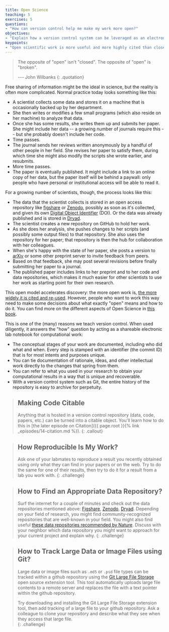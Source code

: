 ```yaml
---
title: Open Science
teaching: 5
exercises: 5
questions:
- "How can version control help me make my work more open?"
objectives:
- "Explain how a version control system can be leveraged as an electronic lab notebook for computational work."
keypoints:
- "Open scientific work is more useful and more highly cited than closed."
---
```


> The opposite of "open" isn't "closed".
> The opposite of "open" is "broken".
>
> --- John Wilbanks
{: .quotation}

Free sharing of information might be the ideal in science,
but the reality is often more complicated.
Normal practice today looks something like this:

*   A scientist collects some data and stores it on a machine
    that is occasionally backed up by her department.
*   She then writes or modifies a few small programs
    (which also reside on her machine)
    to analyze that data.
*   Once she has some results,
    she writes them up and submits her paper.
    She might include her data -- a growing number of journals require this -- but
    she probably doesn't include her code.
*   Time passes.
*   The journal sends her reviews written anonymously by a handful of other people in her field.
    She revises her paper to satisfy them,
    during which time she might also modify the scripts she wrote earlier,
    and resubmits.
*   More time passes.
*   The paper is eventually published.
    It might include a link to an online copy of her data,
    but the paper itself will be behind a paywall:
    only people who have personal or institutional access
    will be able to read it.

For a growing number of scientists,
though,
the process looks like this:

*   The data that the scientist collects is stored in an open access repository
    like [figshare](https://figshare.com/) or
    [Zenodo](https://zenodo.org), possibly as soon as it's collected,
    and given its own
    [Digital Object Identifier](https://en.wikipedia.org/wiki/Digital_object_identifier) (DOI).
    Or the data was already published and is stored in
    [Dryad](https://datadryad.org/).
*   The scientist creates a new repository on GitHub to hold her work.
*   As she does her analysis,
    she pushes changes to her scripts
    (and possibly some output files)
    to that repository.
    She also uses the repository for her paper;
    that repository is then the hub for collaboration with her colleagues.
*   When she's happy with the state of her paper,
    she posts a version to [arXiv](https://arxiv.org/)
    or some other preprint server
    to invite feedback from peers.
*   Based on that feedback,
    she may post several revisions
    before finally submitting her paper to a journal.
*   The published paper includes links to her preprint
    and to her code and data repositories,
    which  makes it much easier for other scientists
    to use her work as starting point for their own research.

This open model accelerates discovery:
the more open work is,
[the more widely it is cited and re-used](https://doi.org/10.1371/journal.pone.0000308).
However,
people who want to work this way need to make some decisions
about what exactly "open" means and how to do it. You can find more on the different aspects of Open Science in [this book](https://link.springer.com/book/10.1007/978-3-319-00026-8).

This is one of the (many) reasons we teach version control.
When used diligently,
it answers the "how" question
by acting as a shareable electronic lab notebook for computational work:

*   The conceptual stages of your work are documented, including who did
    what and when. Every step is stamped with an identifier (the commit ID)
    that is for most intents and purposes unique.
*   You can tie documentation of rationale, ideas, and other
    intellectual work directly to the changes that spring from them.
*   You can refer to what you used in your research to obtain your
    computational results in a way that is unique and recoverable.
*   With a version control system such as Git,
    the entire history of the repository is easy to archive for perpetuity.

> ## Making Code Citable
>
> Anything that is hosted in a version control repository (data, code, papers,
> etc.) can be turned into a citable object. You'll learn how to do this in
> [the later episode on Citation]({{ page.root }}{% link _episodes/14-citation.md %}).
{: .callout}

> ## How Reproducible Is My Work?
>
> Ask one of your labmates to reproduce a result you recently obtained
> using only what they can find in your papers or on the web.
> Try to do the same for one of their results,
> then try to do it for a result from a lab you work with.
{: .challenge}

> ## How to Find an Appropriate Data Repository?
>
> Surf the internet for a couple of minutes and check out the data repositories
> mentioned above: [Figshare](https://figshare.com/), [Zenodo](https://zenodo.org),
> [Dryad](https://datadryad.org/). Depending on your field of research, you might
> find community-recognized repositories that are well-known in your field.
> You might also find useful [these data repositories recommended by Nature](
> https://www.nature.com/sdata/data-policies/repositories).
> Discuss with your neighbor which data repository you might want to
> approach for your current project and explain why.
{: .challenge}

> ## How to Track Large Data or Image Files using Git?
>
> Large data or image files such as `.md5` or `.psd` file types can be tracked within
> a github repository using the [Git Large File Storage](https://git-lfs.github.com)
> open source extension tool.  This tool automatically uploads large file contents to
> a remote server and replaces the file with a text pointer within the github repository.
>
> Try downloading and installing the Git Large File Storage extension tool, then add
> tracking of a large file to your github repository.  Ask a colleague to clone your
> repository and describe what they see when they access that large file.   
{: .challenge}
